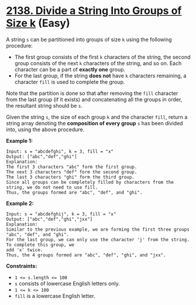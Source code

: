 # [2138. Divide a String Into Groups of Size k][link] (Easy)

[link]: https://leetcode.com/problems/divide-a-string-into-groups-of-size-k/

A string `s` can be partitioned into groups of size `k` using the following procedure:

- The first group consists of the first `k` characters of the string, the second group consists of
the next `k` characters of the string, and so on. Each character can be a part of **exactly one**
group.
- For the last group, if the string **does not** have `k` characters remaining, a character `fill` is
used to complete the group.

Note that the partition is done so that after removing the `fill` character from the last group (if
it exists) and concatenating all the groups in order, the resultant string should be `s`.

Given the string `s`, the size of each group `k` and the character `fill`, return a string array
denoting the **composition of every group** `s` has been divided into, using the above procedure.

**Example 1:**

```
Input: s = "abcdefghi", k = 3, fill = "x"
Output: ["abc","def","ghi"]
Explanation:
The first 3 characters "abc" form the first group.
The next 3 characters "def" form the second group.
The last 3 characters "ghi" form the third group.
Since all groups can be completely filled by characters from the string, we do not need to use fill.
Thus, the groups formed are "abc", "def", and "ghi".
```

**Example 2:**

```
Input: s = "abcdefghij", k = 3, fill = "x"
Output: ["abc","def","ghi","jxx"]
Explanation:
Similar to the previous example, we are forming the first three groups "abc", "def", and "ghi".
For the last group, we can only use the character 'j' from the string. To complete this group, we
add 'x' twice.
Thus, the 4 groups formed are "abc", "def", "ghi", and "jxx".
```

**Constraints:**

- `1 <= s.length <= 100`
- `s` consists of lowercase English letters only.
- `1 <= k <= 100`
- `fill` is a lowercase English letter.
